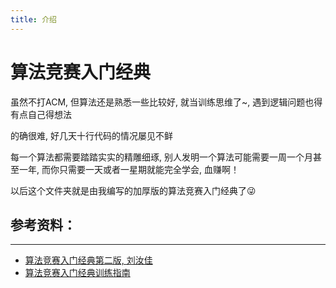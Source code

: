 ```yaml
---
title: 介绍
---
```


# 算法竞赛入门经典 

虽然不打ACM, 但算法还是熟悉一些比较好, 就当训练思维了~, 遇到逻辑问题也得有点自己得想法

的确很难, 好几天十行代码的情况屡见不鲜

每一个算法都需要踏踏实实的精雕细琢, 别人发明一个算法可能需要一周一个月甚至一年, 而你只需要一天或者一星期就能完全学会, 血赚啊！

以后这个文件夹就是由我编写的加厚版的算法竞赛入门经典了😜

## 参考资料：

***
- [算法竞赛入门经典第二版, 刘汝佳](https://book.douban.com/subject/25902102/)
- [算法竞赛入门经典训练指南](https://book.douban.com/subject/20254543/)



